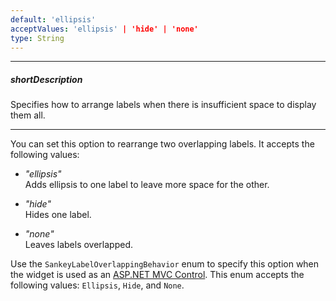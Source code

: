 ```yaml
---
default: 'ellipsis'
acceptValues: 'ellipsis' | 'hide' | 'none'
type: String
---
```

---
##### shortDescription
Specifies how to arrange labels when there is insufficient space to display them all.

---
You can set this option to rearrange two overlapping labels. It accepts the following values: 

- *"ellipsis"*   
Adds ellipsis to one label to leave more space for the other.

- *"hide"*  
Hides one label.

- *"none"*  
Leaves labels overlapped.

Use the `SankeyLabelOverlappingBehavior` enum to specify this option when the widget is used as an [ASP.NET MVC Control](/concepts/35%20ASP.NET%20MVC%20Controls/20%20Fundamentals '/Documentation/Guide/ASP.NET_MVC_Controls/Fundamentals/'). This enum accepts the following values: `Ellipsis`, `Hide`, and `None`.
